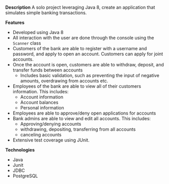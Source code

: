 **Description** </b>
A solo project leveraging Java 8, create an application that simulates simple banking transactions.

**Features**
*	Developed using Java 8
*	All interaction with the user are done through the console using the `Scanner` class
*	Customers of the bank are able to register with a username and password, and apply to open an account. Customers can apply for joint accounts.
*	Once the account is open, customers are able to withdraw, deposit, and transfer funds between accounts
    * Includes basic validation, such as preventing the input of negative amounts, overdrawing from accounts etc.
*	Employees of the bank are able to view all of their customers information. This includes:
    * Account information
    * Account balances
    * Personal information
*	Employees are able to approve/deny open applications for accounts
*	Bank admins are able to view and edit all accounts. This includes:
    * Approving/denying accounts
    * withdrawing, depositing, transferring from all accounts
    * canceling accounts
*	Extensive test coverage using JUnit.

**Technologies**
* Java
* Junit
* JDBC
* PostgreSQL
